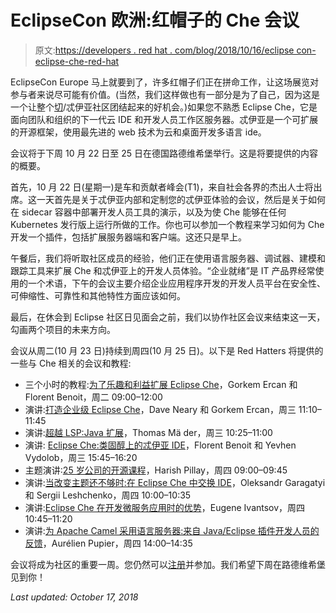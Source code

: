 # EclipseCon 欧洲:红帽子的 Che 会议

> 原文:[https://developers . red hat . com/blog/2018/10/16/eclipse con-eclipse-che-red-hat](https://developers.redhat.com/blog/2018/10/16/eclipsecon-eclipse-che-red-hat)

EclipseCon Europe 马上就要到了，许多红帽子们正在拼命工作，让这场展览对参与者来说尽可能有价值。(当然，我们这样做也有一部分是为了自己，因为这是一个让整个[切](https://developers.redhat.com/blog/category/community/eclipse-che/)/忒伊亚社区团结起来的好机会。)如果您不熟悉 Eclipse Che，它是面向团队和组织的下一代云 IDE 和开发人员工作区服务器。忒伊亚是一个可扩展的开源框架，使用最先进的 web 技术为云和桌面开发多语言 ide。

会议将于下周 10 月 22 日至 25 日在德国路德维希堡举行。这是将要提供的内容的概要。

首先，10 月 22 日(星期一)是车和贡献者峰会(T1)，来自社会各界的杰出人士将出席。这一天首先是关于忒伊亚内部和定制您的忒伊亚体验的会议，然后是关于如何在 sidecar 容器中部署开发人员工具的演示，以及为使 Che 能够在任何 Kubernetes 发行版上运行所做的工作。你也可以参加一个教程来学习如何为 Che 开发一个插件，包括扩展服务器端和客户端。这还只是早上。

午餐后，我们将听取社区成员的经验，他们正在使用语言服务器、调试器、建模和跟踪工具来扩展 Che 和忒伊亚上的开发人员体验。“企业就绪”是 IT 产品界经常使用的一个术语，下午的会议主要介绍企业应用程序开发的开发人员平台在安全性、可伸缩性、可靠性和其他特性方面应该如何。

最后，在休会到 Eclipse 社区日见面会之前，我们以协作社区会议来结束这一天，勾画两个项目的未来方向。

会议从周二(10 月 23 日)持续到周四(10 月 25 日)。以下是 Red Hatters 将提供的一些与 Che 相关的会议和教程:

*   三个小时的教程:[为了乐趣和利益扩展 Eclipse Che](https://www.eclipsecon.org/europe2018/sessions/extending-eclipse-che-fun-and-profit)，Gorkem Ercan 和 Florent Benoit，周二 09:00–12:00
*   演讲:[打造企业级 Eclipse Che](https://www.eclipsecon.org/europe2018/sessions/making-eclipse-che-enterprise-grade-sponsored-eclipse-che)，Dave Neary 和 Gorkem Ercan，周三 11:10–11:45
*   演讲:[超越 LSP:Java 扩展](https://www.eclipsecon.org/europe2018/sessions/beyond-lsp-extensions-java)，Thomas Mä der，周三 10:25–11:00
*   演讲: [Eclipse Che:类固醇上的忒伊亚 IDE](https://www.eclipsecon.org/europe2018/sessions/eclipse-che-theia-ide-steroids)，Florent Benoit 和 Yevhen Vydolob，周三 15:45–16:20
*   主题演讲:[25 岁公司的开源课程](https://www.eclipsecon.org/europe2018/sessions/lessons-open-source-25-year-old-company)，Harish Pillay，周四 09:00–09:45
*   演讲:[当改变主题还不够时:在 Eclipse Che 中交换 IDE](https://www.eclipsecon.org/europe2018/sessions/when-changing-theme-not-enough-swapping-your-ide-eclipse-che)，Oleksandr Garagatyi 和 Sergii Leshchenko，周四 10:00–10:35
*   演讲:[Eclipse Che 在开发微服务应用时的优势](https://www.eclipsecon.org/europe2018/sessions/benefits-eclipse-che-when-developing-microservices-apps)，Eugene Ivantsov，周四 10:45–11:20
*   演讲:[为 Apache Camel 采用语言服务器:来自 Java/Eclipse 插件开发人员的反馈](http://www.eclipsecon.org/europe2018/sessions/adopting-language-server-apache-camel-feedback-javaeclipse-plugin-developer)，Aurélien Pupier，周四 14:00–14:35

会议将成为社区的重要一周。您仍然可以[注册](https://www.eclipsecon.org/europe2018/registration)并参加。我们希望下周在路德维希堡见到你！

*Last updated: October 17, 2018*